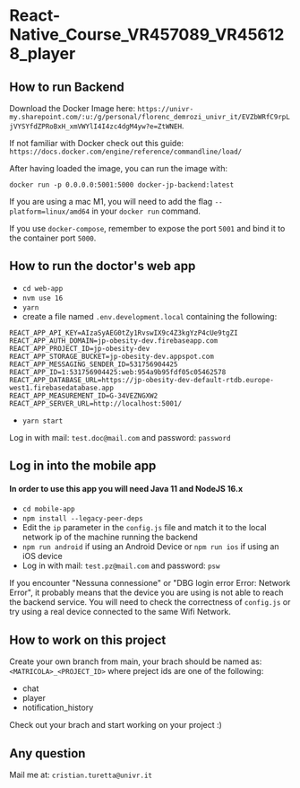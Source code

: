 # React-Native_Course_VR457089_VR456128_player
 
## How to run Backend
Download the Docker Image here: `https://univr-my.sharepoint.com/:u:/g/personal/florenc_demrozi_univr_it/EVZbWRfC9rpLjVYSYfdZPRoBxH_xmVWYlI4I4zc4dgM4yw?e=ZtWNEH`. 

If not familiar with Docker check out this guide: `https://docs.docker.com/engine/reference/commandline/load/`

After having loaded the image, you can run the image with:

`docker run -p 0.0.0.0:5001:5000 docker-jp-backend:latest`

If you are using a mac M1, you will need to add the flag `--platform=linux/amd64` in your `docker run` command.

If you use `docker-compose`, remember to expose the port `5001` and bind it to the container port `5000`.

## How to run the doctor's web app
- `cd web-app`
- `nvm use 16`
- `yarn`
- create a file named `.env.development.local` containing the following:

```
REACT_APP_API_KEY=AIzaSyAEG0tZy1RvswIX9c4Z3kgYzP4cUe9tgZI
REACT_APP_AUTH_DOMAIN=jp-obesity-dev.firebaseapp.com
REACT_APP_PROJECT_ID=jp-obesity-dev
REACT_APP_STORAGE_BUCKET=jp-obesity-dev.appspot.com
REACT_APP_MESSAGING_SENDER_ID=531756904425
REACT_APP_ID=1:531756904425:web:954a9b95fdf05c05462578
REACT_APP_DATABASE_URL=https://jp-obesity-dev-default-rtdb.europe-west1.firebasedatabase.app
REACT_APP_MEASUREMENT_ID=G-34VEZNGXW2
REACT_APP_SERVER_URL=http://localhost:5001/
```
- `yarn start`

Log in with mail: `test.doc@mail.com` and password: `password`

## Log in into the mobile app
#### In order to use this app you will need Java 11 and NodeJS 16.x

- `cd mobile-app`
- `npm install --legacy-peer-deps`
- Edit the `ip` parameter in the `config.js` file and match it to the local network ip of the machine running the backend
- `npm run android` if using an Android Device or `npm run ios` if using an iOS device
- Log in with mail: `test.pz@mail.com` and password: `psw`

If you encounter "Nessuna connessione" or "DBG login error Error: Network Error", it probably means that the device you are using is not able to reach the backend service. You will need to check the correctness of `config.js` or try using a real device connected to the same Wifi Network.

## How to work on this project
Create your own branch from main, your brach should be named as: `<MATRICOLA>_<PROJECT_ID>` where preject ids are one of the following:
- chat
- player
- notification_history

Check out your brach and start working on your project :)

## Any question
Mail me at: `cristian.turetta@univr.it`
